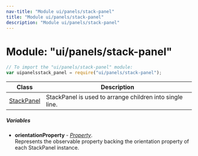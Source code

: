 ```yaml
---
nav-title: "Module ui/panels/stack-panel"
title: "Module ui/panels/stack-panel"
description: "Module ui/panels/stack-panel"
---
```

# Module: "ui/panels/stack-panel"

``` JavaScript
// To import the "ui/panels/stack-panel" module:
var uipanelsstack_panel = require("ui/panels/stack-panel");
```

Class | Description
------|------------
[StackPanel](../../../ui/panels/stack-panel/StackPanel.md) | StackPanel is used to arrange children into single line.

##### Variables
 - **orientationProperty** - [_Property_](../../../ui/core/dependency-observable/Property.md).    
  Represents the observable property backing the orientation property of each StackPanel instance.